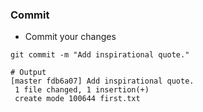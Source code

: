 
### Commit

* Commit your changes

``` 
git commit -m "Add inspirational quote."
```
```
# Output
[master fdb6a07] Add inspirational quote.
 1 file changed, 1 insertion(+)
 create mode 100644 first.txt
```

